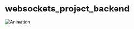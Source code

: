 # websockets_project_backend
![Animation](https://github.com/renzo-c/websockets_project_backend/assets/28744826/35d30b5c-1f78-432e-b848-2a53e949ce03)
